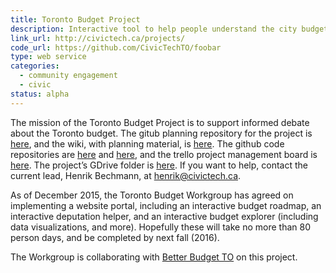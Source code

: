 ```yaml
---
title: Toronto Budget Project
description: Interactive tool to help people understand the city budget allocation and fund sources
link_url: http://civictech.ca/projects/
code_url: https://github.com/CivicTechTO/foobar
type: web service
categories:
  - community engagement
  - civic
status: alpha
---
```

The mission of the Toronto Budget Project is to support informed debate
about the Toronto budget. The gitub planning repository for the project
is [here][repo-planning], and the wiki, with planning material, is
[here][wiki]. The github code repositories are [here][repo-front] and
[here][repo-back], and the trello project management board is
[here][trello]. The project’s GDrive folder is [here][gdrive]. If you
want to help, contact the current lead, Henrik Bechmann, at
<henrik@civictech.ca>.

As of December 2015, the Toronto Budget Workgroup has agreed on
implementing a website portal, including an interactive budget roadmap,
an interactive deputation helper, and an interactive budget explorer
(including data visualizations, and more). Hopefully these will take no
more than 80 person days, and be completed by next fall (2016).

The Workgroup is collaborating with [Better Budget TO][betterbudget] on
this project.

[repo-planning]: https://github.com/HenrikBechmann/CivicTechTO-TorontoBudget
[wiki]: https://github.com/HenrikBechmann/CivicTechTO-TorontoBudget/wiki
[repo-front]: https://github.com/CivicTechTO/budgetcommons-dev-frontend
[repo-back]: https://github.com/CivicTechTO/budgetcommons-dev-backend
[trello]: https://trello.com/b/vyHbx4XE/civictechto-budget-project
[gdrive]: https://drive.google.com/drive/u/0/folders/0B208oCU9D8OuSms5bEZxcnRLZzA
[betterbudget]: http://www.betterbudget.ca/
